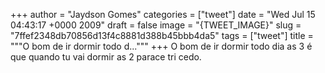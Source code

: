 
+++
author = "Jaydson Gomes"
categories = ["tweet"]
date = "Wed Jul 15 04:43:17 +0000 2009"
draft = false
image = "{TWEET_IMAGE}"
slug = "7ffef2348db70856d13f4c8881d388b45bbb4da5"
tags = ["tweet"]
title = """O bom de ir dormir todo d..."""
+++
O bom de ir dormir todo dia as 3 é que quando tu vai dormir as 2 parace tri cedo.
